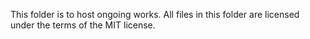 This folder is to host ongoing works. All files in this folder are licensed under the terms of the MIT license. 
